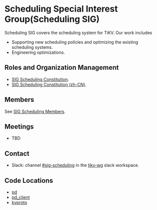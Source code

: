 # Scheduling Special Interest Group(Scheduling SIG)

Scheduling SIG covers the scheduling system for TiKV. Our work includes

- Supporting new scheduling policies and optimizing the existing scheduling systems.
- Engineering optimizations.

## Roles and Organization Management

- [SIG Scheduling Constitution](./constitution.md).
- [SIG Scheduling Constitution (zh-CN)](./constitution-zh_CN.md).

## Members

See [SIG Scheduling Members](./membership.md).

## Meetings

- TBD

## Contact

- Slack: channel [#sig-scheduling](https://slack.tidb.io/invite?team=tikv-wg&channel=sig-scheduling&ref=pingcap-community) in the [tikv-wg](https://app.slack.com/client/TDE5RV3FF) slack workspace.

## Code Locations

- [pd](https://github.com/tikv/pd)
- [pd_client](https://github.com/tikv/tikv/tree/master/components/pd_client)
- [kvproto](https://github.com/pingcap/kvproto)
